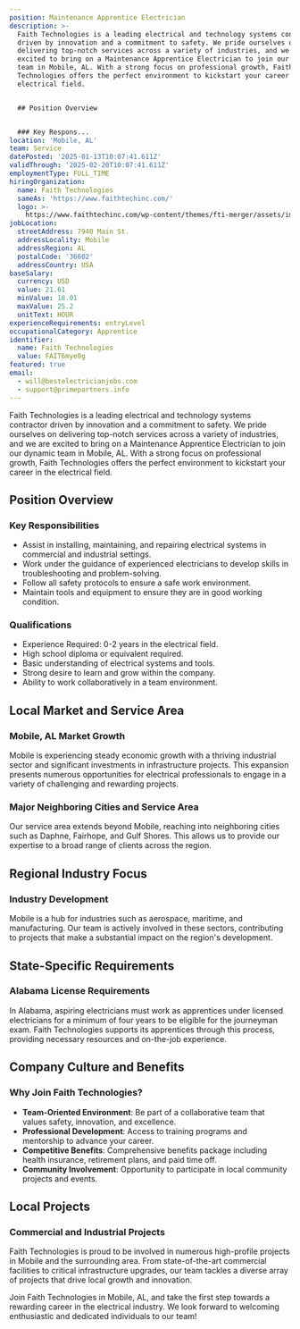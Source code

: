 ```yaml
---
position: Maintenance Apprentice Electrician
description: >-
  Faith Technologies is a leading electrical and technology systems contractor
  driven by innovation and a commitment to safety. We pride ourselves on
  delivering top-notch services across a variety of industries, and we are
  excited to bring on a Maintenance Apprentice Electrician to join our dynamic
  team in Mobile, AL. With a strong focus on professional growth, Faith
  Technologies offers the perfect environment to kickstart your career in the
  electrical field.


  ## Position Overview


  ### Key Respons...
location: 'Mobile, AL'
team: Service
datePosted: '2025-01-13T10:07:41.611Z'
validThrough: '2025-02-20T10:07:41.611Z'
employmentType: FULL_TIME
hiringOrganization:
  name: Faith Technologies
  sameAs: 'https://www.faithtechinc.com/'
  logo: >-
    https://www.faithtechinc.com/wp-content/themes/fti-merger/assets/images/logos/logo-fti.svg
jobLocation:
  streetAddress: 7940 Main St.
  addressLocality: Mobile
  addressRegion: AL
  postalCode: '36602'
  addressCountry: USA
baseSalary:
  currency: USD
  value: 21.61
  minValue: 18.01
  maxValue: 25.2
  unitText: HOUR
experienceRequirements: entryLevel
occupationalCategory: Apprentice
identifier:
  name: Faith Technologies
  value: FAIT6mye0g
featured: true
email:
  - will@bestelectricianjobs.com
  - support@primepartners.info
---
```




Faith Technologies is a leading electrical and technology systems contractor driven by innovation and a commitment to safety. We pride ourselves on delivering top-notch services across a variety of industries, and we are excited to bring on a Maintenance Apprentice Electrician to join our dynamic team in Mobile, AL. With a strong focus on professional growth, Faith Technologies offers the perfect environment to kickstart your career in the electrical field.

## Position Overview

### Key Responsibilities
- Assist in installing, maintaining, and repairing electrical systems in commercial and industrial settings.
- Work under the guidance of experienced electricians to develop skills in troubleshooting and problem-solving.
- Follow all safety protocols to ensure a safe work environment.
- Maintain tools and equipment to ensure they are in good working condition.

### Qualifications
- Experience Required: 0-2 years in the electrical field.
- High school diploma or equivalent required.
- Basic understanding of electrical systems and tools.
- Strong desire to learn and grow within the company.
- Ability to work collaboratively in a team environment.

## Local Market and Service Area

### Mobile, AL Market Growth
Mobile is experiencing steady economic growth with a thriving industrial sector and significant investments in infrastructure projects. This expansion presents numerous opportunities for electrical professionals to engage in a variety of challenging and rewarding projects.

### Major Neighboring Cities and Service Area
Our service area extends beyond Mobile, reaching into neighboring cities such as Daphne, Fairhope, and Gulf Shores. This allows us to provide our expertise to a broad range of clients across the region.

## Regional Industry Focus

### Industry Development
Mobile is a hub for industries such as aerospace, maritime, and manufacturing. Our team is actively involved in these sectors, contributing to projects that make a substantial impact on the region's development.

## State-Specific Requirements

### Alabama License Requirements
In Alabama, aspiring electricians must work as apprentices under licensed electricians for a minimum of four years to be eligible for the journeyman exam. Faith Technologies supports its apprentices through this process, providing necessary resources and on-the-job experience.

## Company Culture and Benefits

### Why Join Faith Technologies?
- **Team-Oriented Environment**: Be part of a collaborative team that values safety, innovation, and excellence.
- **Professional Development**: Access to training programs and mentorship to advance your career.
- **Competitive Benefits**: Comprehensive benefits package including health insurance, retirement plans, and paid time off.
- **Community Involvement**: Opportunity to participate in local community projects and events.

## Local Projects

### Commercial and Industrial Projects
Faith Technologies is proud to be involved in numerous high-profile projects in Mobile and the surrounding area. From state-of-the-art commercial facilities to critical infrastructure upgrades, our team tackles a diverse array of projects that drive local growth and innovation.

Join Faith Technologies in Mobile, AL, and take the first step towards a rewarding career in the electrical industry. We look forward to welcoming enthusiastic and dedicated individuals to our team!
